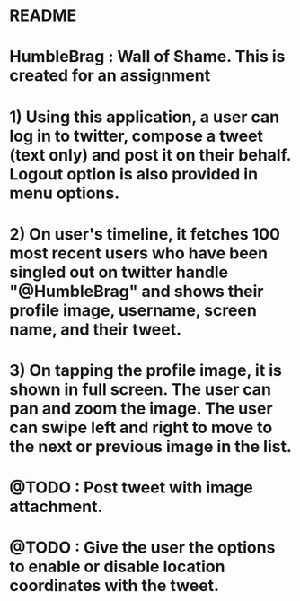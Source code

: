 # README #

# HumbleBrag : Wall of Shame. This is created for an assignment

# 1) Using this application, a user can log in to twitter, compose a tweet (text only) and post it on their behalf. Logout option is also provided in menu options.


# 2) On user's timeline, it fetches 100 most recent users who have been singled out on twitter handle "@HumbleBrag" and shows their profile image, username, screen name, and their tweet. 

# 3) On tapping the profile image, it is shown in full screen. The user can pan and zoom the image. The user can swipe left and right to move to the next or previous image in the list.

# @TODO : Post tweet with image attachment.
# @TODO : Give the user the options to enable or disable location coordinates with the tweet.